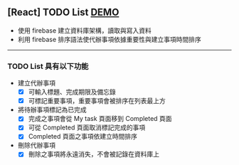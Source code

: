 ## [React] TODO List [DEMO](https://6wxlmx7oyr.codesandbox.io/)
* 使用 firebase 建立資料庫架構，讀取與寫入資料
* 利用 firebase 排序語法使代辦事項依據重要性與建立事項時間排序
***
### TODO List 具有以下功能
* 建立代辦事項
  - [x] 可輸入標題、完成期限及備忘錄
  - [x] 可標記重要事項，重要事項會被排序在列表最上方
  
* 將待辦事項標記為已完成
  - [x] 完成之事項會從 My task 頁面移到 Completed 頁面
  - [x] 可從 Completed 頁面取消標記完成的事項
  - [x] Completed 頁面之事項依建立時間排序
        
* 刪除代辦事項
  - [x] 刪除之事項將永遠消失，不會被記錄在資料庫上
